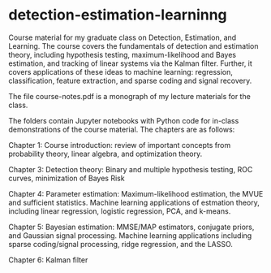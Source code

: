 # detection-estimation-learninng

Course material for my graduate class on Detection, Estimation, and Learning. The course covers the fundamentals of detection and estimation theory, including hypothesis testing, maximum-likelihood and Bayes estimation, and tracking of linear systems via the Kalman filter. Further, it covers applications of these ideas to machine learning: regression, classification, feature extraction, and sparse coding and signal recovery.

The file course-notes.pdf is a monograph of my lecture materials for the class.

The folders contain Jupyter notebooks with Python code for in-class demonstrations of the course material. The chapters are as follows:

Chapter 1: Course introduction: review of important concepts from probability theory, linear algebra, and optimization theory.

Chapter 3: Detection theory: Binary and multiple hypothesis testing, ROC curves, minimization of Bayes Risk

Chapter 4: Parameter estimation: Maximum-likelihood estimation, the MVUE and sufficient statistics. Machine learning applications of estmation theory, including linear regression, logistic regression, PCA, and k-means.

Chapter 5: Bayesian estimation: MMSE/MAP estimators, conjugate priors, and Gaussian signal processing. Machine learning applications including sparse coding/signal processing, ridge regression, and the LASSO.

Chapter 6: Kalman filter
